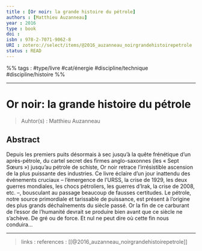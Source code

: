 ```yaml
---
title : [Or noir: la grande histoire du pétrole]
authors : [Matthieu Auzanneau]
year : 2016
type : book
doi : 
isbn : 978-2-7071-9062-8
URI : zotero://select/items/@2016_auzanneau_noirgrandehistoirepetrole
status : READ
---
```


%% tags : #type/livre  #cat/énergie #discipline/technique #discipline/histoire   %% 

---

Or noir: la grande histoire du pétrole
===
> Auhtor(s) : Matthieu Auzanneau

## Abstract
Depuis les premiers puits désormais à sec jusqu’à la quête frénétique d’un après-pétrole, du cartel secret des firmes anglo-saxonnes (les « Sept Sœurs ») jusqu’au pétrole de schiste, Or noir retrace l’irrésistible ascension de la plus puissante des industries. Ce livre éclaire d’un jour inattendu des événements cruciaux – l’émergence de l’URSS, la crise de 1929, les deux guerres mondiales, les chocs pétroliers, les guerres d’Irak, la crise de 2008, etc. –, bousculant au passage beaucoup de fausses certitudes. Le pétrole, notre source primordiale et tarissable de puissance, est présent à l’origine des plus grands déchaînements du siècle passé. Or la fin de ce carburant de l’essor de l’humanité devrait se produire bien avant que ce siècle ne s’achève. De gré ou de force. Et nul ne peut dire où cette fin nous conduira…



---
> links : 
> references : [[@2016_auzanneau_noirgrandehistoirepetrole]]
